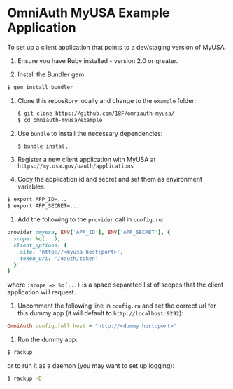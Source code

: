 # OmniAuth MyUSA Example Application

To set up a client application that points to a dev/staging version of MyUSA:

1. Ensure you have Ruby installed - version 2.0 or greater.

1. Install the Bundler gem:
  ```bash
  $ gem install bundler
  ```
  
1. Clone this repository locally and change to the `example` folder:
   ```bash
   $ git clone https://github.com/18F/omniauth-myusa/
   $ cd omniauth-myusa/example
   ```

1. Use `bundle` to install the necessary dependencies:
   ```bash
   $ bundle install
   ```

1. Register a new client application with MyUSA at `https://my.usa.gov/oauth/applications`

1. Copy the application id and secret and set them as environment variables:
  ```bash
  $ export APP_ID=...
  $ export APP_SECRET=...
  ```

1. Add the following to the `provider` call in `config.ru`:
  ```ruby
  provider :myusa, ENV['APP_ID'], ENV['APP_SECRET'], {
    scope: %q(...),
    client_options: {
      site: 'http://<myusa host:port>',
      token_url: '/oauth/token'
    }
  }
  ```
  where `:scope => %q(...)` is a space separated list of scopes that the client
  application will request. 

1. Uncomment the following line in `config.ru` and set the correct url for this
dummy app (it will default to `http://localhost:9292`):
  ```ruby
  OmniAuth.config.full_host = "http://<dummy host:port>"
  ```

1. Run the dummy app:
  ```bash
  $ rackup
  ```
  or to run it as a daemon (you may want to set up logging):
  ```bash
  $ rackup -D
  ```
